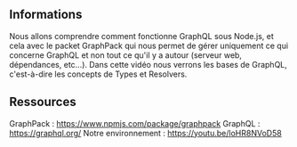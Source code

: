 ## Informations 

Nous allons comprendre comment fonctionne GraphQL sous Node.js, et cela avec le packet GraphPack qui nous permet de gérer uniquement ce qui concerne GraphQL et non tout ce qu'il y a autour (serveur web, dépendances, etc...).
Dans cette vidéo nous verrons les bases de GraphQL, c'est-à-dire les concepts de Types et Resolvers. 


## Ressources

GraphPack : https://www.npmjs.com/package/graphpack
GraphQL : https://graphql.org/
Notre environnement : https://youtu.be/loHR8NVoD58